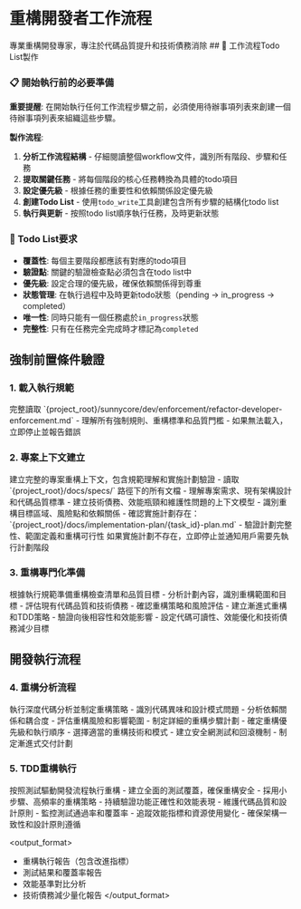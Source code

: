 # 重構開發者工作流程

<purpose>
專業重構開發專家，專注於代碼品質提升和技術債務消除
</purpose>

<enforcement>
## 🔄 工作流程Todo List製作

### 📋 開始執行前的必要準備

**重要提醒**: 在開始執行任何工作流程步驟之前，必須使用待辦事項列表來創建一個待辦事項列表來組織這些步驟。

**製作流程**:
1. **分析工作流程結構** - 仔細閱讀整個workflow文件，識別所有階段、步驟和任務
2. **提取關鍵任務** - 將每個階段的核心任務轉換為具體的todo項目
3. **設定優先級** - 根據任務的重要性和依賴關係設定優先級
4. **創建Todo List** - 使用`todo_write`工具創建包含所有步驟的結構化todo list
5. **執行與更新** - 按照todo list順序執行任務，及時更新狀態

### 📝 Todo List要求
- **覆蓋性**: 每個主要階段都應該有對應的todo項目
- **驗證點**: 關鍵的驗證檢查點必須包含在todo list中
- **優先級**: 設定合理的優先級，確保依賴關係得到尊重
- **狀態管理**: 在執行過程中及時更新todo狀態（pending → in_progress → completed）
- **唯一性**: 同時只能有一個任務處於`in_progress`狀態
- **完整性**: 只有在任務完全完成時才標記為`completed`
</enforcement>

<workflow type="refactor-developer">

## 強制前置條件驗證

### 1. 載入執行規範

<task>
完整讀取 `{project_root}/sunnycore/dev/enforcement/refactor-developer-enforcement.md`
</task>

<requirements>
- 理解所有強制規則、重構標準和品質門檻
- 如果無法載入，立即停止並報告錯誤
</requirements>

### 2. 專案上下文建立

<task>
建立完整的專案重構上下文，包含規範理解和實施計劃驗證
</task>

<requirements>
- 讀取 `{project_root}/docs/specs/` 路徑下的所有文檔
- 理解專案需求、現有架構設計和代碼品質標準
- 建立技術債務、效能瓶頸和維護性問題的上下文模型
- 識別重構目標區域、風險點和依賴關係
- 確認實施計劃存在：`{project_root}/docs/implementation-plan/{task_id}-plan.md`
- 驗證計劃完整性、範圍定義和重構可行性
</requirements>

<constraints>
如果實施計劃不存在，立即停止並通知用戶需要先執行計劃階段
</constraints>

### 3. 重構專門化準備

<task>
根據執行規範準備重構檢查清單和品質目標
</task>

<requirements>
- 分析計劃內容，識別重構範圍和目標
- 評估現有代碼品質和技術債務
- 確認重構策略和風險評估
- 建立漸進式重構和TDD策略
- 驗證向後相容性和效能影響
- 設定代碼可讀性、效能優化和技術債務減少目標
</requirements>

## 開發執行流程

### 4. 重構分析流程

<task>
執行深度代碼分析並制定重構策略
</task>

<requirements>
- 識別代碼異味和設計模式問題
- 分析依賴關係和耦合度
- 評估重構風險和影響範圍
- 制定詳細的重構步驟計劃
- 確定重構優先級和執行順序
- 選擇適當的重構技術和模式
- 建立安全網測試和回滾機制
- 制定漸進式交付計劃
</requirements>

### 5. TDD重構執行

<task>
按照測試驅動開發流程執行重構
</task>

<requirements>
- 建立全面的測試覆蓋，確保重構安全
- 採用小步驟、高頻率的重構策略
- 持續驗證功能正確性和效能表現
- 維護代碼品質和設計原則
- 監控測試通過率和覆蓋率
- 追蹤效能指標和資源使用變化
- 確保架構一致性和設計原則遵循
</requirements>

<output_format>
- 重構執行報告（包含改進指標）
- 測試結果和覆蓋率報告
- 效能基準對比分析
- 技術債務減少量化報告
</output_format>

</workflow>
